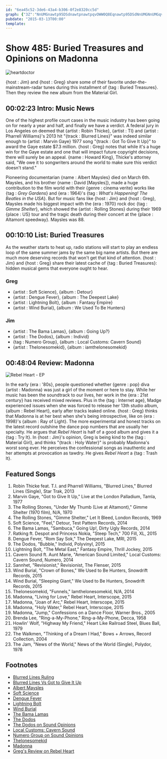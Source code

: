 ```yaml
---
id: "6ea45c52-3de6-43a4-b306-0f2e8320cc5d"
graph: {"3Z":"NnUMGnawtp95DSdnawtpnawtpqvOWW0Q8Eqnawtp95DSdNnUMGNnUMGqvOWW0Q8EqNnUMG0Q8EqBJrgREqcCoUj2LUL9H91Uj2LUGqKS3Uj2LU2iZJkUj2LU2iZJkEqcCo2iZJkL9H912iZJkGqKS3EPgaNEqcCoEqcCovdZJF","GY":"X6cfdyNTyUBHm1GyNTyUPNY7dyNTyUBA0EUyNTyUZJbyyyNTyUcwnB8yNTyUjwmWvyNTyUNF0YTyNTyUepkfDyNTyUS0vMZyNTyURB6vdS0vMZBAdNFepkfDNF0YTxtWTPV0GEYjwmWvcwnB8zPEJpBBFNyZJbyyBA0EUZOY7i8bsuIPNY7d","284":"9MGtlC14AaC14AaKBfmEC14AafRPipBQsAMfRPipdhnxefRPip8aSgZfRPipBHm1GdhnxeBQsAMX6cfd"}
pubdate: "2015-03-13T00:00"
template: 
---
```






# Show 485: Buried Treasures and Opinions on Madonna

![heartdoctor](https://static.soundopinions.org/images/2014/buriedtreasures_web2.jpg)

{host : Jim} and {host : Greg} share some of their favorite under-the-mainstream-radar tunes during this installment of {tag : Buried Treasures}. Then they review the new album from the Material Girl.



## 00:02:23 Intro: Music News

One of the highest profile court cases in the music industry has been going on for nearly a year and half, and finally we have a verdict. A federal jury in Los Angeles on deemed that {artist : Robin Thicke}, {artist : TI} and {artist : Pharrell Williams}'s 2013 hit "{track : Blurred Lines}" was indeed similar enough to {artist : Marvin Gaye} 1977 song "{track : Got To Give It Up}" to award the Gaye estate $7.3 million. {host : Greg} notes that while it's a huge win for the Gaye estate and one that will impact future copyright decisions, there will surely be an appeal. {name : Howard King}, Thicke's attorney said, "We owe it to songwriters around the world to make sure this verdict doesn't stand."

Pioneering documentarian {name : Albert Maysles} died on March 6th. Maysles, and his brother {name : David [Maysles]}, made a huge contribution to the film world with their {genre : cinema verite} works like {tag : *Grey Gardens*} and {era : 1964}'s {tag : *What's Happening! The Beatles in the USA*}.  But for music fans like {host : Jim} and {host : Greg}, Maysles made his biggest impact with the {era : 1970} rock doc {tag : *Gimme Shelter*}, which showed the {artist : Rolling Stones} during their 1969 {place : US} tour and the tragic death during their concert at the {place : Altamont speedway}. Maysles was 88.



## 00:10:10 List: Buried Treasures

As the weather starts to heat up, radio stations will start to play an endless loop of the same summer jams by the same big name artists. But there are much more deserving records that won't get that kind of attention. {host : Jim} and {host : Greg} share their latest cache of {tag : Buried Treasures}: hidden musical gems that everyone ought to hear.


### Greg

- {artist : Soft Science}, {album : Detour}
- {artist : Dengue Fever}, {album : The Deepest Lake}
- {artist : Lightning Bolt}, {album : Fantasy Empire}
- {artist : Wind Burial}, {album : We Used To Be Hunters}


### Jim

- {artist : The Bama Lamas}, {album : Going Up?}
- {artist : The Dodos}, {album : Individ}
- {tag : Numero Group}, {album : Local Customs: Cavern Sound}
- {artist : Thelonesomekid}, {album : iamthelonesomekid}



## 00:48:04 Review: Madonna

![Rebel Heart - EP](https://static.soundopinions.org/assets/485/2840.jpg)

In the early {era : '80s}, people questioned whether {genre : pop} diva {artist : Madonna} was just a girl of the moment or here to stay. While her music has been the soundtrack to our lives, her work in the {era : 21st century} has received mixed reviews. Plus in the {tag : Internet age}, Madge experienced issues when she was forced to release her 13th studio album, {album : Rebel Heart}, early after tracks leaked online. {host : Greg} thinks that Madonna is at her best when she's being introspective, like on {era : 1998}'s {album : Ray of Light}. The more experimental and honest tracks on the latest record outshine the dance pop numbers that are usually her specialty. He argues that *Rebel Heart* is half of a good album and gives it a {tag : Try It}. In {host : Jim}'s opinion, Greg is being kind to the {tag : Material Girl}, and thinks "{track : Holy Water}" is probably Madonna's worst song ever. He perceives the confessional songs as inauthentic and her attempts at provocation as tawdry. He gives *Rebel Heart* a {tag : Trash It}.



## Featured Songs

1. Robin Thicke feat. T.I. and Pharrell Williams, "Blurred Lines," Blurred Lines (Single), Star Trak, 2013
2. Marvin Gaye, "Got to Give It Up," Live at the London Palladium, Tamla, 1977
3. The Rolling Stones, "Under My Thumb (Live at Altamont)," Gimme Shelter (1970 film), N/A, 1970
4. The Rolling Stones, "Gimme Shelter," Let It Bleed, London Records, 1969
5. Soft Science, "Feel," Detour, Test Pattern Records, 2014
6. The Bama Lamas, "Sambuca," Going Up!, Dirty Ugly Records, 2014
7. Ratking ft. Despot and Princess Nokia, "Steep Tech," 700 Fill, XL, 2015
8. Dengue Fever, "Rom Say Sok," The Deepest Lake, MRI, 2015
9. The Dodos, "Bubble," Individ, Polyvinyl, 2015
10. Lightning Bolt, "The Metal East," Fantasy Empire, Thrill Jockey, 2015
11. Cavern Sound ft. Aunt Marie, "American Sound Limited," Local Customs: Cavern Sound, Numero, 2014
12. Sannhet, "Revisionist," Revisionist, The Flenser, 2015
13. Wind Burial, "Crown of Bones," We Used to Be Hunters, Snowdrift Records, 2015
14. Wind Burial, "Sleeping Giant," We Used to Be Hunters, Snowdrift Records, 2015
15. Thelonesomekid, "Funnels," Iamthelonesomekid, N/A, 2014
16. Madonna, "Living for Love," Rebel Heart, Interscope, 2015
17. Madonna, "Joan of Arc," Rebel Heart, Interscope, 2015
18. Madonna, "Holy Water," Rebel Heart, Interscope, 2015
19. Madonna, "Jump," Confessions on a Dance Floor, Warner Bros., 2005
20. Brenda Lee, "Ring-a-My-Phone," Ring-a-My-Phone, Decca, 1958
21. Howlin' Wolf, "Highway My Friend," Heart Like Railroad Steel, Blues Ball, 1979
22. The Walkmen, "Thinking of a Dream I Had," Bows + Arrows, Record Collection, 2004
23. The Jam, "News of the World," News of the World (Single), Polydor, 1978



## Footnotes

- [Blurred Lines Ruling](http://www.latimes.com/local/california/la-me-blurred-lines-trial-20150311-story.html#page=1)
- [Blurred Lines Vs Got to Give It Up](https://www.youtube.com/watch?v=ziz9HW2ZmmY)
- [Albert Maysles](http://www.nytimes.com/2015/03/07/movies/albert-maysles-pioneering-documentarian-dies-at-88.html)
- [Soft Science](http://testpatternrecords.bandcamp.com/album/detour)
- [Dengue Fever](http://denguefevermusic.com/)
- [Lightning Bolt](http://laserbeast.com/)
- [Wind Burial](http://windburial.bandcamp.com/)
- [The Bama Lamas](http://thebamalamas.bandcamp.com/)
- [The Dodos](http://www.dodosmusic.net/)
- [The Dodos on Sound Opinions](/show/208/)
- [Local Customs: Cavern Sound](http://numerogroup.com/products/local-customs-cavern-sound)
- [Numero Group on Sound Opinions](/show/167/)
- [Thelonesomekid](http://www.thelonesomekid.com/)
- [Madonna](http://www.madonna.com/)
- [Greg's Review on Rebel Heart](http://www.chicagotribune.com/entertainment/music/kot/ct-madonna-rebel-heart-review-new-madonna-album-20150306-column.html)